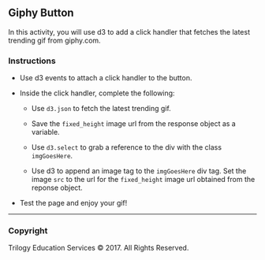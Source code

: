 ## Giphy Button

In this activity, you will use d3 to add a click handler that fetches the latest trending gif from giphy.com.

### Instructions

* Use d3 events to attach a click handler to the button.

* Inside the click handler, complete the following:

    * Use `d3.json` to fetch the latest trending gif.

    * Save the `fixed_height` image url from the response object as a variable.

    * Use `d3.select` to grab a reference to the div with the class `imgGoesHere`.

    * Use d3 to append an image tag to the `imgGoesHere` div tag. Set the image `src` to the url for the `fixed_height` image url obtained from the reponse object.

* Test the page and enjoy your gif!


- - -

### Copyright

Trilogy Education Services © 2017. All Rights Reserved.
